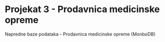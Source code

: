 # Projekat 3 - Prodavnica medicinske opreme
Napredne baze podataka - Prodavnica medicinske opreme (MonboDB)
